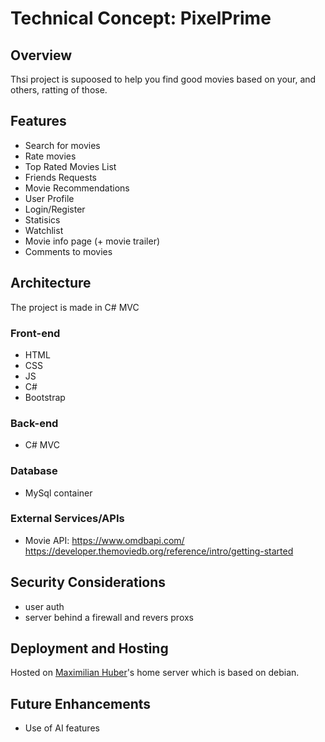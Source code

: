 # Technical Concept: PixelPrime

## Overview
Thsi project is supoosed to help you find good movies based on your, and others, ratting of those.

## Features
- Search for movies
- Rate movies
- Top Rated Movies List
- Friends Requests
- Movie Recommendations
- User Profile
- Login/Register
- Statisics
- Watchlist
- Movie info page (+ movie trailer)
- Comments to movies

## Architecture
The project is made in C# MVC

### Front-end
- HTML
- CSS
- JS
- C#
- Bootstrap

### Back-end
- C# MVC

### Database
- MySql container

### External Services/APIs
- Movie API: 
https://www.omdbapi.com/
https://developer.themoviedb.org/reference/intro/getting-started

## Security Considerations
- user auth
- server behind a firewall and revers proxs

## Deployment and Hosting
Hosted on [Maximilian Huber](https://github.com/maxiboy441)'s home server which is based on debian.


## Future Enhancements
- Use of AI features
